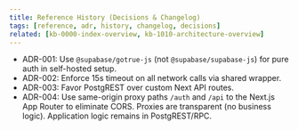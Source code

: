 ```yaml
--- 
title: Reference History (Decisions & Changelog) 
tags: [reference, adr, history, changelog, decisions] 
related: [kb-0000-index-overview, kb-1010-architecture-overview] 
--- 
```

 
* ADR-001: Use `@supabase/gotrue-js` (not `@supabase/supabase-js`) for pure auth in self-hosted setup. 
* ADR-002: Enforce 15s timeout on all network calls via shared wrapper. 
* ADR-003: Favor PostgREST over custom Next API routes. 
* ADR-004: Use same-origin proxy paths `/auth` and `/api` to the Next.js App Router to eliminate CORS. Proxies are transparent (no business logic). Application logic remains in PostgREST/RPC.